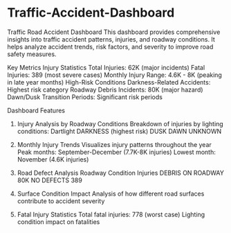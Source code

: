 # Traffic-Accident-Dashboard
Traffic Road Accident Dashboard
This dashboard provides comprehensive insights into traffic accident patterns, injuries, and roadway conditions. It helps analyze accident trends, risk factors, and severity to improve road safety measures.

Key Metrics
Injury Statistics
Total Injuries: 62K (major incidents)
Fatal Injuries: 389 (most severe cases)
Monthly Injury Range: 4.6K - 8K (peaking in late year months)
High-Risk Conditions
Darkness-Related Accidents: Highest risk category
Roadway Debris Incidents: 80K (major hazard)
Dawn/Dusk Transition Periods: Significant risk periods

Dashboard Features
1. Injury Analysis by Roadway Conditions
Breakdown of injuries by lighting conditions:
Dartlight
DARKNESS (highest risk)
DUSK
DAWN
UNKNOWN

2. Monthly Injury Trends
Visualizes injury patterns throughout the year
Peak months: September-December (7.7K-8K injuries)
Lowest month: November (4.6K injuries)

3. Road Defect Analysis
Roadway Condition	Injuries
DEBRIS ON ROADWAY	80K
NO DEFECTS	389
4. Surface Condition Impact
Analysis of how different road surfaces contribute to accident severity

5. Fatal Injury Statistics
Total fatal injuries: 778 (worst case)
Lighting condition impact on fatalities
